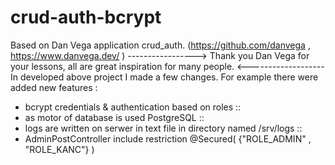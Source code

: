 # crud-auth-bcrypt

Based on  Dan Vega application crud_auth. 
(https://github.com/danvega  , https://www.danvega.dev/ )  ----------------->
Thank you Dan Vega for your lessons,  all are great inspiration for many people.  <-------------------
In developed above project I made a few changes. 
For example there were added new features :
- bcrypt credentials & authentication based on roles ::
- as motor of database is used PostgreSQL ::
- logs are written on serwer in text file in directory named /srv/logs ::
- AdminPostController  include restriction   @Secured( {"ROLE_ADMIN" , "ROLE_KANC"} )

